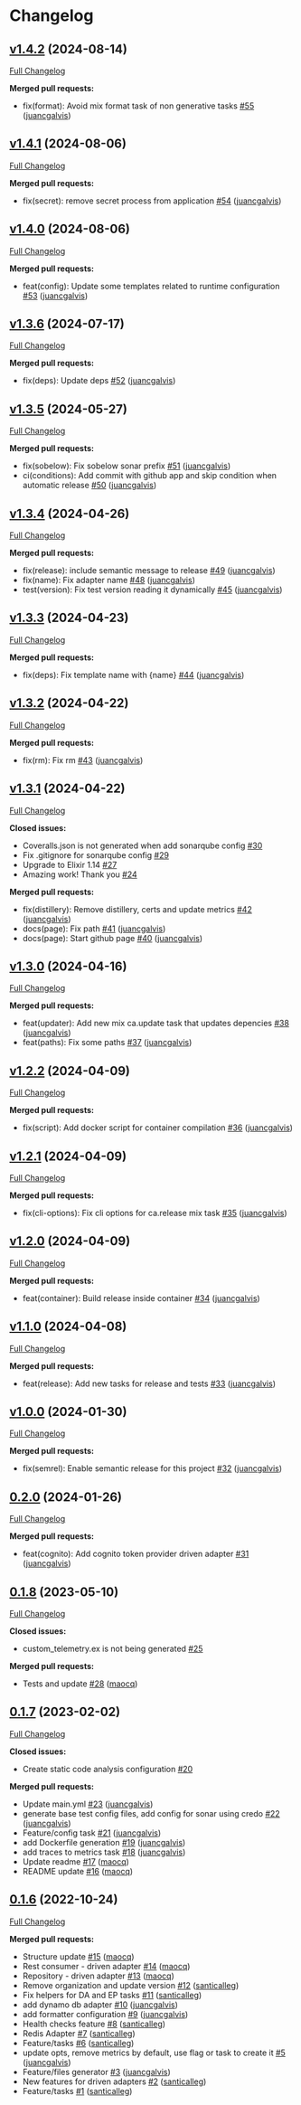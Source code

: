 # Changelog

## [v1.4.2](https://github.com/bancolombia/scaffold-clean-architecture-ex/tree/v1.4.2) (2024-08-14)

[Full Changelog](https://github.com/bancolombia/scaffold-clean-architecture-ex/compare/v1.4.1...v1.4.2)

**Merged pull requests:**

- fix\(format\): Avoid mix format task of non generative tasks [\#55](https://github.com/bancolombia/scaffold-clean-architecture-ex/pull/55) ([juancgalvis](https://github.com/juancgalvis))

## [v1.4.1](https://github.com/bancolombia/scaffold-clean-architecture-ex/tree/v1.4.1) (2024-08-06)

[Full Changelog](https://github.com/bancolombia/scaffold-clean-architecture-ex/compare/v1.4.0...v1.4.1)

**Merged pull requests:**

- fix\(secret\): remove secret process from application [\#54](https://github.com/bancolombia/scaffold-clean-architecture-ex/pull/54) ([juancgalvis](https://github.com/juancgalvis))

## [v1.4.0](https://github.com/bancolombia/scaffold-clean-architecture-ex/tree/v1.4.0) (2024-08-06)

[Full Changelog](https://github.com/bancolombia/scaffold-clean-architecture-ex/compare/v1.3.6...v1.4.0)

**Merged pull requests:**

- feat\(config\): Update some templates related to runtime configuration [\#53](https://github.com/bancolombia/scaffold-clean-architecture-ex/pull/53) ([juancgalvis](https://github.com/juancgalvis))

## [v1.3.6](https://github.com/bancolombia/scaffold-clean-architecture-ex/tree/v1.3.6) (2024-07-17)

[Full Changelog](https://github.com/bancolombia/scaffold-clean-architecture-ex/compare/v1.3.5...v1.3.6)

**Merged pull requests:**

- fix\(deps\): Update deps [\#52](https://github.com/bancolombia/scaffold-clean-architecture-ex/pull/52) ([juancgalvis](https://github.com/juancgalvis))

## [v1.3.5](https://github.com/bancolombia/scaffold-clean-architecture-ex/tree/v1.3.5) (2024-05-27)

[Full Changelog](https://github.com/bancolombia/scaffold-clean-architecture-ex/compare/v1.3.4...v1.3.5)

**Merged pull requests:**

- fix\(sobelow\): Fix sobelow sonar prefix [\#51](https://github.com/bancolombia/scaffold-clean-architecture-ex/pull/51) ([juancgalvis](https://github.com/juancgalvis))
- ci\(conditions\): Add commit with github app and skip condition when automatic release [\#50](https://github.com/bancolombia/scaffold-clean-architecture-ex/pull/50) ([juancgalvis](https://github.com/juancgalvis))

## [v1.3.4](https://github.com/bancolombia/scaffold-clean-architecture-ex/tree/v1.3.4) (2024-04-26)

[Full Changelog](https://github.com/bancolombia/scaffold-clean-architecture-ex/compare/v1.3.3...v1.3.4)

**Merged pull requests:**

- fix\(release\): include semantic message to release [\#49](https://github.com/bancolombia/scaffold-clean-architecture-ex/pull/49) ([juancgalvis](https://github.com/juancgalvis))
- fix\(name\): Fix adapter name [\#48](https://github.com/bancolombia/scaffold-clean-architecture-ex/pull/48) ([juancgalvis](https://github.com/juancgalvis))
- test\(version\): Fix test version reading it dynamically [\#45](https://github.com/bancolombia/scaffold-clean-architecture-ex/pull/45) ([juancgalvis](https://github.com/juancgalvis))

## [v1.3.3](https://github.com/bancolombia/scaffold-clean-architecture-ex/tree/v1.3.3) (2024-04-23)

[Full Changelog](https://github.com/bancolombia/scaffold-clean-architecture-ex/compare/v1.3.2...v1.3.3)

**Merged pull requests:**

- fix\(deps\): Fix template name with {name} [\#44](https://github.com/bancolombia/scaffold-clean-architecture-ex/pull/44) ([juancgalvis](https://github.com/juancgalvis))

## [v1.3.2](https://github.com/bancolombia/scaffold-clean-architecture-ex/tree/v1.3.2) (2024-04-22)

[Full Changelog](https://github.com/bancolombia/scaffold-clean-architecture-ex/compare/v1.3.1...v1.3.2)

**Merged pull requests:**

- fix\(rm\): Fix rm [\#43](https://github.com/bancolombia/scaffold-clean-architecture-ex/pull/43) ([juancgalvis](https://github.com/juancgalvis))

## [v1.3.1](https://github.com/bancolombia/scaffold-clean-architecture-ex/tree/v1.3.1) (2024-04-22)

[Full Changelog](https://github.com/bancolombia/scaffold-clean-architecture-ex/compare/v1.3.0...v1.3.1)

**Closed issues:**

- Coveralls.json is not generated when add sonarqube config [\#30](https://github.com/bancolombia/scaffold-clean-architecture-ex/issues/30)
- Fix .gitignore for sonarqube config [\#29](https://github.com/bancolombia/scaffold-clean-architecture-ex/issues/29)
- Upgrade to Elixir 1.14 [\#27](https://github.com/bancolombia/scaffold-clean-architecture-ex/issues/27)
- Amazing work! Thank you [\#24](https://github.com/bancolombia/scaffold-clean-architecture-ex/issues/24)

**Merged pull requests:**

- fix\(distillery\): Remove distillery, certs and update metrics [\#42](https://github.com/bancolombia/scaffold-clean-architecture-ex/pull/42) ([juancgalvis](https://github.com/juancgalvis))
- docs\(page\): Fix path [\#41](https://github.com/bancolombia/scaffold-clean-architecture-ex/pull/41) ([juancgalvis](https://github.com/juancgalvis))
- docs\(page\): Start github page [\#40](https://github.com/bancolombia/scaffold-clean-architecture-ex/pull/40) ([juancgalvis](https://github.com/juancgalvis))

## [v1.3.0](https://github.com/bancolombia/scaffold-clean-architecture-ex/tree/v1.3.0) (2024-04-16)

[Full Changelog](https://github.com/bancolombia/scaffold-clean-architecture-ex/compare/v1.2.2...v1.3.0)

**Merged pull requests:**

- feat\(updater\): Add new mix ca.update task that updates depencies [\#38](https://github.com/bancolombia/scaffold-clean-architecture-ex/pull/38) ([juancgalvis](https://github.com/juancgalvis))
- feat\(paths\): Fix some paths [\#37](https://github.com/bancolombia/scaffold-clean-architecture-ex/pull/37) ([juancgalvis](https://github.com/juancgalvis))

## [v1.2.2](https://github.com/bancolombia/scaffold-clean-architecture-ex/tree/v1.2.2) (2024-04-09)

[Full Changelog](https://github.com/bancolombia/scaffold-clean-architecture-ex/compare/v1.2.1...v1.2.2)

**Merged pull requests:**

- fix\(script\): Add docker script for container compilation [\#36](https://github.com/bancolombia/scaffold-clean-architecture-ex/pull/36) ([juancgalvis](https://github.com/juancgalvis))

## [v1.2.1](https://github.com/bancolombia/scaffold-clean-architecture-ex/tree/v1.2.1) (2024-04-09)

[Full Changelog](https://github.com/bancolombia/scaffold-clean-architecture-ex/compare/v1.2.0...v1.2.1)

**Merged pull requests:**

- fix\(cli-options\): Fix cli options for ca.release mix task [\#35](https://github.com/bancolombia/scaffold-clean-architecture-ex/pull/35) ([juancgalvis](https://github.com/juancgalvis))

## [v1.2.0](https://github.com/bancolombia/scaffold-clean-architecture-ex/tree/v1.2.0) (2024-04-09)

[Full Changelog](https://github.com/bancolombia/scaffold-clean-architecture-ex/compare/v1.1.0...v1.2.0)

**Merged pull requests:**

- feat\(container\): Build release inside container [\#34](https://github.com/bancolombia/scaffold-clean-architecture-ex/pull/34) ([juancgalvis](https://github.com/juancgalvis))

## [v1.1.0](https://github.com/bancolombia/scaffold-clean-architecture-ex/tree/v1.1.0) (2024-04-08)

[Full Changelog](https://github.com/bancolombia/scaffold-clean-architecture-ex/compare/v1.0.0...v1.1.0)

**Merged pull requests:**

- feat\(release\): Add new tasks for release and tests [\#33](https://github.com/bancolombia/scaffold-clean-architecture-ex/pull/33) ([juancgalvis](https://github.com/juancgalvis))

## [v1.0.0](https://github.com/bancolombia/scaffold-clean-architecture-ex/tree/v1.0.0) (2024-01-30)

[Full Changelog](https://github.com/bancolombia/scaffold-clean-architecture-ex/compare/0.2.0...v1.0.0)

**Merged pull requests:**

- fix\(semrel\): Enable semantic release for this project [\#32](https://github.com/bancolombia/scaffold-clean-architecture-ex/pull/32) ([juancgalvis](https://github.com/juancgalvis))

## [0.2.0](https://github.com/bancolombia/scaffold-clean-architecture-ex/tree/0.2.0) (2024-01-26)

[Full Changelog](https://github.com/bancolombia/scaffold-clean-architecture-ex/compare/0.1.8...0.2.0)

**Merged pull requests:**

- feat\(cognito\): Add cognito token provider driven adapter [\#31](https://github.com/bancolombia/scaffold-clean-architecture-ex/pull/31) ([juancgalvis](https://github.com/juancgalvis))

## [0.1.8](https://github.com/bancolombia/scaffold-clean-architecture-ex/tree/0.1.8) (2023-05-10)

[Full Changelog](https://github.com/bancolombia/scaffold-clean-architecture-ex/compare/0.1.7...0.1.8)

**Closed issues:**

- custom\_telemetry.ex is not being generated [\#25](https://github.com/bancolombia/scaffold-clean-architecture-ex/issues/25)

**Merged pull requests:**

- Tests and update [\#28](https://github.com/bancolombia/scaffold-clean-architecture-ex/pull/28) ([maocq](https://github.com/maocq))

## [0.1.7](https://github.com/bancolombia/scaffold-clean-architecture-ex/tree/0.1.7) (2023-02-02)

[Full Changelog](https://github.com/bancolombia/scaffold-clean-architecture-ex/compare/0.1.6...0.1.7)

**Closed issues:**

- Create static code analysis configuration [\#20](https://github.com/bancolombia/scaffold-clean-architecture-ex/issues/20)

**Merged pull requests:**

- Update main.yml [\#23](https://github.com/bancolombia/scaffold-clean-architecture-ex/pull/23) ([juancgalvis](https://github.com/juancgalvis))
- generate base test config files, add config for sonar using credo [\#22](https://github.com/bancolombia/scaffold-clean-architecture-ex/pull/22) ([juancgalvis](https://github.com/juancgalvis))
- Feature/config task [\#21](https://github.com/bancolombia/scaffold-clean-architecture-ex/pull/21) ([juancgalvis](https://github.com/juancgalvis))
- add Dockerfile generation [\#19](https://github.com/bancolombia/scaffold-clean-architecture-ex/pull/19) ([juancgalvis](https://github.com/juancgalvis))
- add traces to metrics task [\#18](https://github.com/bancolombia/scaffold-clean-architecture-ex/pull/18) ([juancgalvis](https://github.com/juancgalvis))
- Update readme [\#17](https://github.com/bancolombia/scaffold-clean-architecture-ex/pull/17) ([maocq](https://github.com/maocq))
- README update [\#16](https://github.com/bancolombia/scaffold-clean-architecture-ex/pull/16) ([maocq](https://github.com/maocq))

## [0.1.6](https://github.com/bancolombia/scaffold-clean-architecture-ex/tree/0.1.6) (2022-10-24)

[Full Changelog](https://github.com/bancolombia/scaffold-clean-architecture-ex/compare/f289d9670687e3855b520938e3faa02790fbfb66...0.1.6)

**Merged pull requests:**

- Structure update [\#15](https://github.com/bancolombia/scaffold-clean-architecture-ex/pull/15) ([maocq](https://github.com/maocq))
- Rest consumer - driven adapter [\#14](https://github.com/bancolombia/scaffold-clean-architecture-ex/pull/14) ([maocq](https://github.com/maocq))
- Repository - driven adapter [\#13](https://github.com/bancolombia/scaffold-clean-architecture-ex/pull/13) ([maocq](https://github.com/maocq))
- Remove organization and update version [\#12](https://github.com/bancolombia/scaffold-clean-architecture-ex/pull/12) ([santicalleg](https://github.com/santicalleg))
- Fix helpers for DA and EP tasks [\#11](https://github.com/bancolombia/scaffold-clean-architecture-ex/pull/11) ([santicalleg](https://github.com/santicalleg))
- add dynamo db adapter [\#10](https://github.com/bancolombia/scaffold-clean-architecture-ex/pull/10) ([juancgalvis](https://github.com/juancgalvis))
- add formatter configuration [\#9](https://github.com/bancolombia/scaffold-clean-architecture-ex/pull/9) ([juancgalvis](https://github.com/juancgalvis))
- Health checks feature [\#8](https://github.com/bancolombia/scaffold-clean-architecture-ex/pull/8) ([santicalleg](https://github.com/santicalleg))
- Redis Adapter [\#7](https://github.com/bancolombia/scaffold-clean-architecture-ex/pull/7) ([santicalleg](https://github.com/santicalleg))
- Feature/tasks [\#6](https://github.com/bancolombia/scaffold-clean-architecture-ex/pull/6) ([santicalleg](https://github.com/santicalleg))
- update opts, remove metrics by default, use flag or task to create it [\#5](https://github.com/bancolombia/scaffold-clean-architecture-ex/pull/5) ([juancgalvis](https://github.com/juancgalvis))
- Feature/files generator [\#3](https://github.com/bancolombia/scaffold-clean-architecture-ex/pull/3) ([juancgalvis](https://github.com/juancgalvis))
- New features for driven adapters [\#2](https://github.com/bancolombia/scaffold-clean-architecture-ex/pull/2) ([santicalleg](https://github.com/santicalleg))
- Feature/tasks [\#1](https://github.com/bancolombia/scaffold-clean-architecture-ex/pull/1) ([santicalleg](https://github.com/santicalleg))



